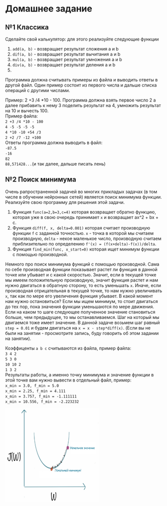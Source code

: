 # Домашнее задание
## №1 Классика

Сделайте свой калькулятор: для этого реализуйте следующие функции  
1. `add(a, b)` - возвращает результат сложения a и b
2. `dif(a, b)` - возвращает результат вычитания a и b
3. `mul(a, b)` - возвращает результат умножения a и b
4. `div(a, b)` - возвращает результат деления a и b
5. 

Программа должна считывать примеры из файла и выводить ответы в другой файл. Один пример состоит из первого числа и дальше списка операций с другими числами.  

Пример: 2 +3 /4 *10 - 100. Программа должна взять первое число 2 а далее прибавить к нему 3 поделить результат на 4, умножить результат на 10 и 
вычесть 100. </br>
Пример файла:</br>
`2 +3 /4 *10 - 100`</br>
`4 -5 -5 -5 -5`</br>
`4 *10 -10 +54 /3`</br>
`2 +2 /7 -12 +100`</br>
Ответы программа должна выводить в файл:</br>
`-87.5`</br>
`-16`</br>
`82`</br>
`88,571428...`(и так далее, дальше писать лень)</br>




## №2 Поиск минимума
Очень рапространенной задачей во многих прикладых задачах (в том числе в обучении нейронных сетей) является поиск минимума функции. Реализуйте свою программу для решения этой задачи. 
1. Функция `func(a=2,b=3,c=4)` которая возвращает обратно функцию, которая уже в свою очередь принимает `x` и возвращает ax^2 + bx + c.
2. Функция `diff(f, x, delta=0.001)` которая считает производную функции `f` с заданной точностью. `x` - точка в которой мы считаем производную, `delta` - некое маленькое число, производную считаем приблизительно по определению `f'(x) = (f(x+delta)-f(x))/delta`.
3. Функция `find_min(func, x_start=0)` которая ищет минимум функции с помощью производной.

Немного про поиск минимума функций с помощью производной. Сама по себе производная функции показывает растет ли функция в данной точке или убывает и с какой скоростью. Значит, если в текущей точке мы имеем положительную производную, значит функция растет и нам нужно двигаться в обратную сторону, то есть уменьшать `x`. Иначе, если производная отрицательная в текущей точке, то нам нужно увеличивать `x`, так как по мере его увеличения функция убывает. В какой момент нам нужно остановиться? Если мы ищем минимум, то стоит двигаться до тех пор, пока значения функции уменьшаются по мере движения. Если на каком то шаге следующее полученное значение становиться больше, чем предыдущее, то мы останавливаемся. Шаг на который мы двигаемся тоже имеет значение. В данной задаче возьмем шаг равный `step = 0.01` и будем двигаться на `x = x - step*diff(x)`. (Если вы не были на занятии - просмотрите запись, буду говорить об этом задании на занятии). 

Коэффиценты `a b c` считываются из файла, пример файла:  
`3 4 2`</br>
`5 3 0`</br>
`10 10 2`</br>
`1 3 2`</br>
Результаты работы, а именно точку минимума и значение функции в этой точке вам нужно вывести в отдельный файл, пример:</br>
`x_min = 3.0, f_min = 5.0`</br>
`x_min = 2.25, f_min = 4.111`</br>
`x_min = 3.757, f_min = -1.111111`</br>
`x_min = 10.556, f_min = -2.223232`</br>


<img src="grad_des.png"  width="300" height="300">


